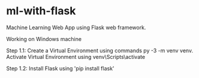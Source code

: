 # ml-with-flask
Machine Learning Web App using Flask web framework.

Working on Windows machine

Step 1.1:
Create a Virtual Environment using commands py -3 -m venv venv.
Activate Virtual Environment using venv\Scripts\activate

Step 1.2:
Install Flask using 'pip install flask'